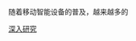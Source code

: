 随着移动智能设备的普及，越来越多的




[深入研究](https://shichaog1.gitbooks.io/hand-book-of-speech-enhancement-and-recognition/content/chapter1.html)
